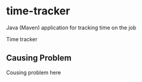 # time-tracker
Java (Maven) application for tracking time on the job

Time tracker


## Causing Problem

Cousing problem here
